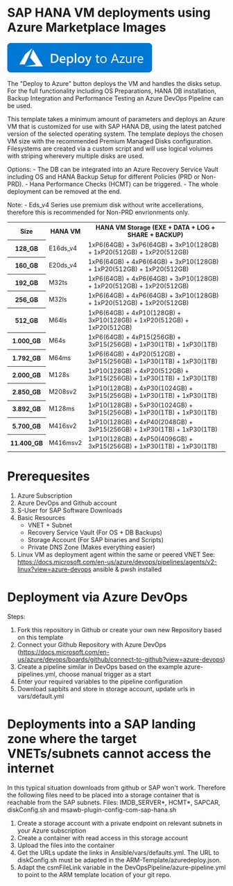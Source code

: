 # SAP HANA VM deployments using Azure Marketplace Images

[![Deploy To Azure](https://raw.githubusercontent.com/Azure/azure-quickstart-templates/master/1-CONTRIBUTION-GUIDE/images/deploytoazure.svg?sanitize=true)](https://portal.azure.com/#create/Microsoft.Template/uri/https%3A%2F%2Fraw.githubusercontent.com%2Fmimergel%2Fsap-hana-vm%2Fmain%2Fazuredeploy.json) 

The "Deploy to Azure" button deploys the VM and handles the disks setup. For the full functionality including OS Preparations, HANA DB installation, Backup Integration and Performance Testing an Azure DevOps Pipeline can be used.

This template takes a minimum amount of parameters and deploys an Azure VM that is customized for use with SAP HANA DB, using the latest patched version of the selected operating system. 
The template deploys the chosen VM size with the recommended Premium Managed Disks configuration. 
Filesystems are created via a custom script and will use logical volumes with striping wherevery multiple disks are used. 

Options: 
	- The DB can be integrated into an Azure Recovery Service Vault including OS and HANA Backup Setup for different Policies (PRD or Non-PRD).
	- Hana Performance Checks (HCMT) can be triggered.
	- The whole deployment can be removed at the end.

Note:
	- Eds_v4 Series use premium disk without write accellerations, therefore this is recommended for Non-PRD envrionments only.

<table>
	<tr>
		<th>Size</th>
		<th>HANA VM</th>
		<th>HANA VM Storage (EXE + DATA + LOG + SHARE + BACKUP)</th>
	</tr>
	<tr>
		<th>128_GB</th>
		<td>E16ds_v4</td>
		<td>1xP6(64GB) + 3xP6(64GB) + 3xP10(128GB) + 1xP20(512GB) + 1xP20(512GB)</td>
	</tr>
	<tr>
		<th>160_GB</th>
		<td>E20ds_v4</td>
		<td>1xP6(64GB) + 4xP6(64GB) + 3xP10(128GB) + 1xP20(512GB) + 1xP20(512GB)</td>
	</tr>
	<tr>
		<th>192_GB</th>
		<td>M32ts</td>
		<td>1xP6(64GB) + 4xP6(64GB) + 3xP10(128GB) + 1xP20(512GB) + 1xP20(512GB)</td>
	</tr>
	<tr>
		<th>256_GB</th>
		<td>M32ls</td>
		<td>1xP6(64GB) + 4xP6(64GB) + 3xP10(128GB) + 1xP20(512GB) + 1xP20(512GB)</td>
	</tr>
	<tr>
		<th>512_GB</th>
		<td>M64ls</td>
		<td>1xP6(64GB) + 4xP10(128GB) + 3xP10(128GB) + 1xP20(512GB) + 1xP20(512GB)</td>
	</tr>
	<tr>
		<th>1.000_GB</th>
		<td>M64s</td>
		<td>1xP6(64GB) + 4xP15(256GB) + 3xP15(256GB) + 1xP30(1TB) + 1xP30(1TB)</td>
	</tr>
	<tr>
		<th>1.792_GB</th>
		<td>M64ms</td>
		<td>1xP6(64GB) + 4xP20(512GB) + 3xP15(256GB) + 1xP30(1TB) + 1xP30(1TB)</td>
	</tr>
	<tr>
		<th>2.000_GB</th>
		<td>M128s</td>
		<td>1xP10(128GB) + 4xP20(512GB) + 3xP15(256GB) + 1xP30(1TB) + 1xP30(1TB)</td>
	</tr>
	<tr>
		<th>2.850_GB</th>
		<td>M208sv2</td>
		<td>1xP10(128GB) + 4xP30(1024GB) + 3xP15(256GB) + 1xP30(1TB) + 1xP30(1TB)</td>
	</tr>
	<tr>
		<th>3.892_GB</th>
		<td>M128ms</td>
		<td>1xP10(128GB) + 5xP30(1024GB) + 3xP15(256GB) + 1xP30(1TB) + 1xP30(1TB)</td>
	</tr>
	<tr>
		<th>5.700_GB</th>
		<td>M416sv2</td>
		<td>1xP10(128GB) + 4xP40(2048GB) + 3xP15(256GB) + 1xP30(1TB) + 1xP30(1TB)</td>
	</tr>
	<tr>
		<th>11.400_GB</th>
		<td>M416msv2</td>
		<td>1xP10(128GB) + 4xP50(4096GB) + 3xP15(256GB) + 1xP30(1TB) + 1xP30(1TB)</td>
	</tr>
</table>

# Prerequesites
1. Azure Subscription 
2. Azure DevOps and Github account
3. S-User for SAP Software Downloads
4. Basic Resources
	- VNET + Subnet
	- Recovery Service Vault (For OS + DB Backups)
	- Storage Account (For SAP binaries and Scripts)
	- Private DNS Zone (Makes everything easier)
5. Linux VM as deployment agent within the same or peered VNET 
   See: https://docs.microsoft.com/en-us/azure/devops/pipelines/agents/v2-linux?view=azure-devops 
   ansible & pwsh installed

# Deployment via Azure DevOps
Steps:
1. Fork this repository in Github or create your own new Repository based on this template
2. Connect your Github Repository with Azure DevOps (https://docs.microsoft.com/en-us/azure/devops/boards/github/connect-to-github?view=azure-devops)
3. Create a pipeline similar in DevOps based on the example azure-pipelines.yml, choose manual trigger as a start
4. Enter your required variables to the pipeline configuration
5. Download sapbits and store in storage account, update urls in vars/default.yml

# Deployments into a SAP landing zone where the target VNETs/subnets cannot access the internet 
In this typical situation downloads from github or SAP won't work. Therefore the following files need to be placed into a storage container that is reachable from the SAP subnets. 
Files: IMDB_SERVER*, HCMT*, SAPCAR, diskConfig.sh and msawb-plugin-config-com-sap-hana.sh

1. Create a storage account with a private endpoint on relevant subnets in your Azure subscription
2. Create a container with read access in this storage account 
3. Upload the files into the container
4. Get the URLs update the links in Ansible/vars/defaults.yml. The URL to diskConfig.sh must be adapted in the ARM-Template/azuredeploy.json.
5. Adapt the csmFileLink variable in the DevOpsPipeline/azure-pipeline.yml to point to the ARM template location of your git repo. 
